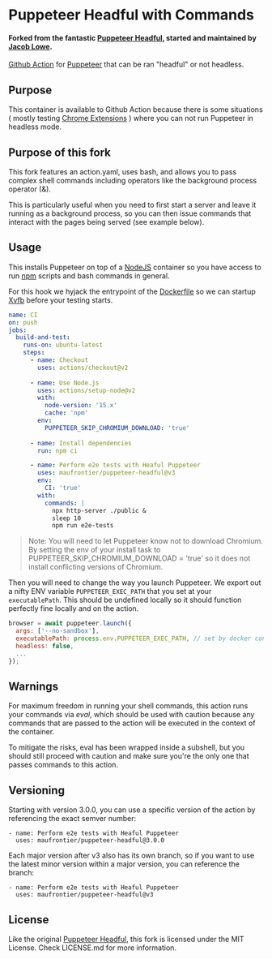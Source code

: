 # Puppeteer Headful with Commands

#### Forked from the fantastic [Puppeteer Headful](https://github.com/mujo-code/puppeteer-headful), started and maintained by [Jacob Lowe](https://github.com/jcblw).

[Github Action](https://github.com/features/actions) for [Puppeteer](https://github.com/GoogleChrome/puppeteer) that can be ran "headful" or not headless.

## Purpose

This container is available to Github Action because there is some situations ( mostly testing [Chrome Extensions](https://pptr.dev/#?product=Puppeteer&version=v1.18.1&show=api-working-with-chrome-extensions) ) where you can not run Puppeteer in headless mode.

## Purpose of this fork

This fork features an action.yaml, uses bash, and allows you to pass complex shell commands including operators like the background process operator (&).

This is particularly useful when you need to first start a server and leave it running as a background process, so you can then issue commands that interact with the pages being served (see example below).

## Usage

This installs Puppeteer on top of a [NodeJS](https://nodejs.org) container so you have access to run [npm](https://www.npmjs.com) scripts and bash commands in general.

For this hook we hyjack the entrypoint of the [Dockerfile](https://docs.docker.com/engine/reference/builder/) so we can startup [Xvfb](https://www.x.org/releases/X11R7.6/doc/man/man1/Xvfb.1.xhtml) before your testing starts.

```yaml
name: CI
on: push
jobs:
  build-and-test:
    runs-on: ubuntu-latest
    steps:
      - name: Checkout
        uses: actions/checkout@v2
      
      - name: Use Node.js
        uses: actions/setup-node@v2
        with:
          node-version: '15.x'
          cache: 'npm'
        env:
          PUPPETEER_SKIP_CHROMIUM_DOWNLOAD: 'true'
      
      - name: Install dependencies
        run: npm ci

      - name: Perform e2e tests with Heaful Puppeteer
        uses: maufrontier/puppeteer-headful@v3
        env:
          CI: 'true'
        with:
          commands: |
            npx http-server ./public &
            sleep 10
            npm run e2e-tests
```

> Note: You will need to let Puppeteer know not to download Chromium. By setting the env of your install task to PUPPETEER_SKIP_CHROMIUM_DOWNLOAD = 'true' so it does not install conflicting versions of Chromium.

Then you will need to change the way you launch Puppeteer. We export out a nifty ENV variable `PUPPETEER_EXEC_PATH` that you set at your `executablePath`. This should be undefined locally so it should function perfectly fine locally and on the action.

```javascript
browser = await puppeteer.launch({
  args: ['--no-sandbox'],
  executablePath: process.env.PUPPETEER_EXEC_PATH, // set by docker container
  headless: false,
  ...
});
```

## Warnings

For maximum freedom in running your shell commands, this action runs your commands via *eval*, which should be used with caution because any commands that are passed to the action will be executed in the context of the container.

To mitigate the risks, eval has been wrapped inside a subshell, but you should still proceed with caution and make sure you're the only one that passes commands to this action.

## Versioning

Starting with version 3.0.0, you can use a specific version of the action by referencing the exact semver number:

    - name: Perform e2e tests with Heaful Puppeteer
      uses: maufrontier/puppeteer-headful@3.0.0

Each major version after v3 also has its own branch, so if you want to use the latest minor version within a major version, you can reference the branch:

    - name: Perform e2e tests with Heaful Puppeteer
      uses: maufrontier/puppeteer-headful@v3

## License

Like the original [Puppeteer Headful](https://github.com/mujo-code/puppeteer-headful), this fork is licensed under the MIT License. Check LICENSE.md for more information.